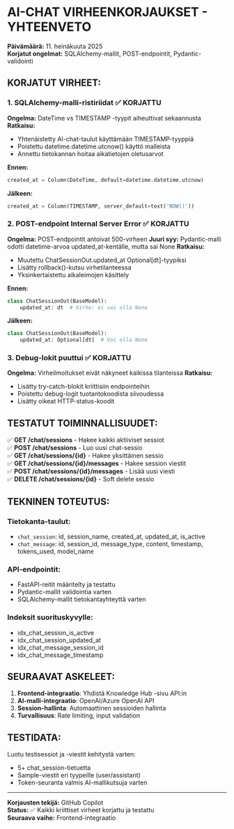 # AI-CHAT VIRHEENKORJAUKSET - YHTEENVETO

**Päivämäärä:** 11. heinäkuuta 2025  
**Korjatut ongelmat:** SQLAlchemy-mallit, POST-endpointit, Pydantic-validointi

## KORJATUT VIRHEET:

### 1. **SQLAlchemy-malli-ristiriidat** ✅ KORJATTU
**Ongelma:** DateTime vs TIMESTAMP -tyypit aiheuttivat sekaannusta
**Ratkaisu:** 
- Yhtenäistetty AI-chat-taulut käyttämään TIMESTAMP-tyyppiä
- Poistettu datetime.datetime.utcnow() käyttö malleista
- Annettu tietokannan hoitaa aikatietojen oletusarvot

**Ennen:**
```python
created_at = Column(DateTime, default=datetime.datetime.utcnow)
```

**Jälkeen:**
```python
created_at = Column(TIMESTAMP, server_default=text('NOW()'))
```

### 2. **POST-endpoint Internal Server Error** ✅ KORJATTU
**Ongelma:** POST-endpointit antoivat 500-virheen
**Juuri syy:** Pydantic-malli odotti datetime-arvoa updated_at-kentälle, mutta sai None
**Ratkaisu:**
- Muutettu ChatSessionOut.updated_at Optional[dt]-tyypiksi
- Lisätty rollback()-kutsu virhetilanteessa
- Yksinkertaistettu aikaleimojen käsittely

**Ennen:**
```python
class ChatSessionOut(BaseModel):
    updated_at: dt  # Virhe: ei voi olla None
```

**Jälkeen:**
```python
class ChatSessionOut(BaseModel):
    updated_at: Optional[dt]  # Voi olla None
```

### 3. **Debug-lokit puuttui** ✅ KORJATTU
**Ongelma:** Virheilmoitukset eivät näkyneet kaikissa tilanteissa
**Ratkaisu:**
- Lisätty try-catch-blokit kriittisiin endpointeihin
- Poistettu debug-logit tuotantokoodista siivoudessa
- Lisätty oikeat HTTP-status-koodit

## TESTATUT TOIMINNALLISUUDET:

✅ **GET /chat/sessions** - Hakee kaikki aktiiviset sessiot  
✅ **POST /chat/sessions** - Luo uusi chat-sessio  
✅ **GET /chat/sessions/{id}** - Hakee yksittäinen sessio  
✅ **GET /chat/sessions/{id}/messages** - Hakee session viestit  
✅ **POST /chat/sessions/{id}/messages** - Lisää uusi viesti  
✅ **DELETE /chat/sessions/{id}** - Soft delete sessio  

## TEKNINEN TOTEUTUS:

### Tietokanta-taulut:
- `chat_session`: id, session_name, created_at, updated_at, is_active
- `chat_message`: id, session_id, message_type, content, timestamp, tokens_used, model_name

### API-endpointit:
- FastAPI-reitit määritelty ja testattu
- Pydantic-mallit validointia varten
- SQLAlchemy-mallit tietokantayhteyttä varten

### Indeksit suorituskyvylle:
- idx_chat_session_is_active
- idx_chat_session_updated_at  
- idx_chat_message_session_id
- idx_chat_message_timestamp

## SEURAAVAT ASKELEET:

1. **Frontend-integraatio**: Yhdistä Knowledge Hub -sivu API:in
2. **AI-malli-integraatio**: OpenAI/Azure OpenAI API
3. **Session-hallinta**: Automaattinen sessioiden hallinta
4. **Turvallisuus**: Rate limiting, input validation

## TESTIDATA:

Luotu testisessiot ja -viestit kehitystä varten:
- 5+ chat_session-tietuetta
- Sample-viestit eri tyypeille (user/assistant)
- Token-seuranta valmis AI-mallikutsuja varten

---

**Korjausten tekijä:** GitHub Copilot  
**Status:** ✅ Kaikki kriittiset virheet korjattu ja testattu  
**Seuraava vaihe:** Frontend-integraatio
